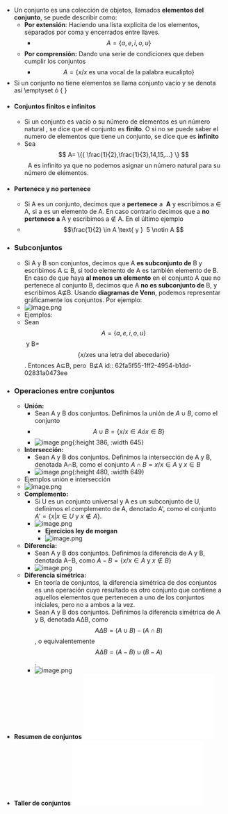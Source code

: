 - Un conjunto es una colección de objetos, llamados **elementos del conjunto**, se puede describir como:
	- **Por extensión**: Haciendo una lista explicita de los elementos, separados por coma y encerrados entre llaves.
		- $$A=\{{a,e,i,o,u}\}$$
	- **Por comprensión:** Dando una serie de condiciones que deben cumplir los conjuntos
		- $$A=\{ {x/x \text{ es una vocal de la palabra eucalipto}} \}$$
- Si un conjunto no tiene elementos se llama conjunto vacío y se denota así \emptyset ó  \{ \}
- #### Conjuntos finitos e infinitos
	- Si un conjunto es vacío o su número de elementos es un número natural , se dice que el conjunto es **finito**. O si no se puede saber el numero de elementos que tiene un conjunto, se dice que es  **infinito**
	- Sea $$ A= \{{ \frac{1}{2},\frac{1}{3},14,15,…} \} $$  A es infinito ya que no podemos asignar un número natural para su número de elementos.
- #### Pertenece y no pertenece
	- Si A es un conjunto, decimos que a **pertenece** a  **A** y escribimos a ∈ A, si a es un elemento de A. En caso contrario decimos que a **no pertenece a** A y escribimos a ∉ A. En el último ejemplo
	- $$\frac{1}{2} \in A \text{ y }  5 \notin A $$
- ### Subconjuntos
	- Si A y B son conjuntos, decimos que A **es subconjunto de** B y escribimos A ⊆ B, si todo elemento de A es también elemento de B. En caso de que haya **al menos un elemento** en el conjunto A que no pertenece al conjunto B, decimos que A **no es subconjunto de** B, y escribimos A⊈B. Usando **diagramas de Venn**, podemos representar gráficamente los conjuntos. Por ejemplo:
	- ![image.png](../assets/image_1660575441799_0.png)
	- Ejemplos:
	- Sean $$A=\{{ a,e,i,o,u }\}$$ y B=$$ \{ {x/x \text{es una letra del abecedario}}\}$$. Entonces A⊆B, pero  B⊈A
	  id:: 62fa5f55-1ff2-4954-b1dd-02831a0473ee
- ### Operaciones entre conjuntos
	- **Unión:**
		- Sean A y B dos conjuntos. Definimos la unión de $A \cup B$, como el conjunto
		- $$A∪B=\{ {x/x∈A ó x∈B}\} $$
		- ![image.png](../assets/image_1660577575063_0.png){:height 386, :width 645}
	- **Intersección:**
		- Sean A y B dos conjuntos. Definimos la intersección de A y B, denotada A∩B, como el conjunto  $A∩B={x/x∈ A \text{ y } x∈B}$
		- ![image.png](../assets/image_1660577910805_0.png){:height 480, :width 649}
	- Ejemplos unión e intersección
	- ![image.png](../assets/image_1660578814603_0.png)
	- **Complemento:**
		- Si U es un conjunto universal y A es un subconjunto de U, definimos el complemento de A, denotado A', como el conjunto $A'=\{{x|x ∈ U \text{ y } x∉A}\}.$
		- ![image.png](../assets/image_1660579712001_0.png)
			- **Ejercicios ley de morgan**
			- ![image.png](../assets/image_1660580296576_0.png)
	- **Diferencia:**
		- Sean A y B dos conjuntos. Definimos la diferencia de A y B, denotada A−B, como $A−B=\{{x/x∈A \text{ y } x∉B}\}$
		- ![image.png](../assets/image_1660585871842_0.png)
	- **Diferencia simétrica:**
		- En teoría de conjuntos, la diferencia simétrica de dos conjuntos es una operación cuyo resultado es otro conjunto que contiene a aquellos elementos que pertenecen a uno de los conjuntos iniciales, pero no a ambos a la vez.
		- Sean A y B dos conjuntos. Definimos la diferencia simétrica de A y B, denotada AΔB, como $$AΔB=(A∪B)−(A∩B)$$, o equivalentemente $$AΔB=(A−B)∪(B−A)$$.
		- ![image.png](../assets/image_1660586293455_0.png)
- **Resumen de conjuntos** ![Tema01.pdf](../assets/Tema01_1660590011568_0.pdf)
- **Taller de conjuntos** ![[02.2020 - MBas] Taller 01.pdf](../assets/[02.2020_-_MBas]_Taller_01_1660590139195_0.pdf)